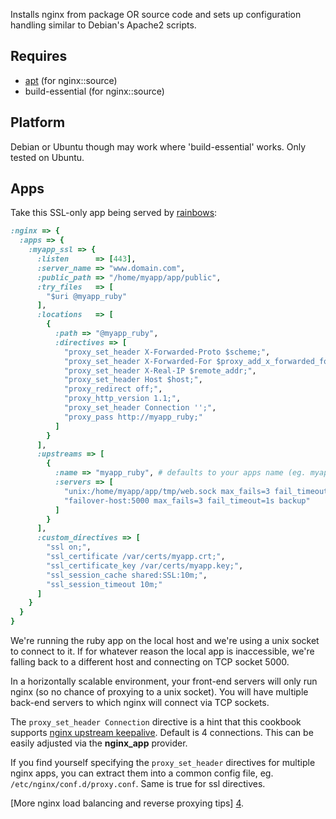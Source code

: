 Installs nginx from package OR source code and sets up configuration
handling similar to Debian's Apache2 scripts.

## Requires
* [apt][1] (for nginx::source)
* build-essential (for nginx::source)

## Platform
Debian or Ubuntu though may work where 'build-essential' works.
Only tested on Ubuntu.

## Apps
Take this SSL-only app being served by [rainbows][2]:

```ruby
:nginx => {
  :apps => {
    :myapp_ssl => {
      :listen      => [443],
      :server_name => "www.domain.com",
      :public_path => "/home/myapp/app/public",
      :try_files   => [
        "$uri @myapp_ruby"
      ],
      :locations   => [
        {
          :path => "@myapp_ruby",
          :directives => [
            "proxy_set_header X-Forwarded-Proto $scheme;",
            "proxy_set_header X-Forwarded-For $proxy_add_x_forwarded_for;",
            "proxy_set_header X-Real-IP $remote_addr;",
            "proxy_set_header Host $host;",
            "proxy_redirect off;",
            "proxy_http_version 1.1;",
            "proxy_set_header Connection '';",
            "proxy_pass http://myapp_ruby;"
          ]
        }
      ],
      :upstreams => [
        {
          :name => "myapp_ruby", # defaults to your apps name (eg. myapp_ssl)
          :servers => [
            "unix:/home/myapp/app/tmp/web.sock max_fails=3 fail_timeout=1s",
            "failover-host:5000 max_fails=3 fail_timeout=1s backup"
          ]
        }
      ],
      :custom_directives => [
        "ssl on;",
        "ssl_certificate /var/certs/myapp.crt;",
        "ssl_certificate_key /var/certs/myapp.key;",
        "ssl_session_cache shared:SSL:10m;",
        "ssl_session_timeout 10m;"
      ]
    }
  }
}
```

We're running the ruby app on the local host and we're using a unix
socket to connect to it. If for whatever reason the local app is
inaccessible, we're falling back to a different host and connecting on
TCP socket 5000.

In a horizontally scalable environment, your front-end servers will only
run nginx (so no chance of proxying to a unix socket). You will have
multiple back-end servers to which nginx will connect via TCP sockets.

The `proxy_set_header Connection` directive is a hint that this cookbook
supports [nginx upstream keepalive][3]. Default is 4 connections. This can be
easily adjusted via the **nginx_app** provider.

If you find yourself specifying the `proxy_set_header` directives for
multiple nginx apps, you can extract them into a common config file, eg.
`/etc/nginx/conf.d/proxy.conf`. Same is true for ssl directives.

[More nginx load balancing and reverse proxying tips] [4].

[1]: https://github.com/gchef/apt-cookbook
[2]: http://rainbows.rubyforge.org/
[3]: http://nginx.org/en/docs/http/ngx_http_upstream_module.html#keepalive
[4]: http://spin.atomicobject.com/2012/02/28/load-balancing-and-reverse-proxying-with-nginx
